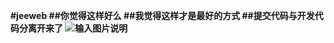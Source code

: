  **#jeeweb
##你觉得这样好么
##我觉得这样才是最好的方式
##提交代码与开发代码分离开来了
![输入图片说明](https://git.oschina.net/uploads/images/2017/0614/232256_d90e59a9_1394985.png "在这里输入图片标题")** 